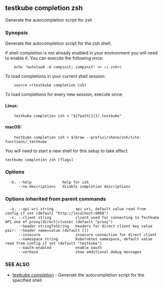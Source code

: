 
<head>
  <meta name="og:type" content="reference-doc" />
</head>

## testkube completion zsh

Generate the autocompletion script for zsh

### Synopsis

Generate the autocompletion script for the zsh shell.

If shell completion is not already enabled in your environment you will need
to enable it.  You can execute the following once:

```
	echo "autoload -U compinit; compinit" >> ~/.zshrc
```

To load completions in your current shell session:

```
	source <(testkube completion zsh)
```

To load completions for every new session, execute once:

#### Linux:

```
	testkube completion zsh > "${fpath[1]}/_testkube"
```

#### macOS:

```
	testkube completion zsh > $(brew --prefix)/share/zsh/site-functions/_testkube
```

You will need to start a new shell for this setup to take effect.


```
testkube completion zsh [flags]
```

### Options

```
  -h, --help              help for zsh
      --no-descriptions   disable completion descriptions
```

### Options inherited from parent commands

```
  -a, --api-uri string          api uri, default value read from config if set (default "http://localhost:8088")
  -c, --client string           client used for connecting to Testkube API one of proxy|direct|cluster (default "proxy")
      --header stringToString   headers for direct client key value pair: --header name=value (default [])
      --insecure                insecure connection for direct client
      --namespace string        Kubernetes namespace, default value read from config if set (default "testkube")
      --oauth-enabled           enable oauth
      --verbose                 show additional debug messages
```

### SEE ALSO

* [testkube completion](testkube_completion.md)	 - Generate the autocompletion script for the specified shell

